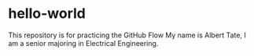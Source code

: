 # hello-world
This repository is for practicing the GitHub Flow
My name is Albert Tate, I am a senior majoring in Electrical Engineering.
